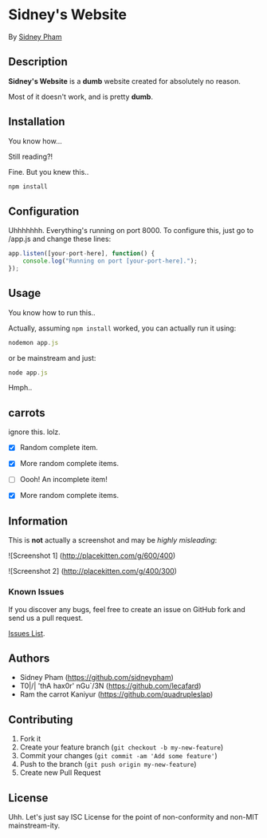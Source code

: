 # Sidney's Website

By [Sidney Pham](https://github.com/sidneypham/)



## Description

**Sidney's Website** is a **dumb** website created for absolutely no reason. 

Most of it doesn't work, and is pretty **dumb**.



## Installation

You know how...

Still reading?!

Fine. But you knew this..

```js
npm install
```



## Configuration

Uhhhhhhh. Everything's running on port 8000. To configure this, just go to /app.js and change these lines:
```js
app.listen([your-port-here], function() {
    console.log("Running on port [your-port-here].");
});
```



## Usage

You know how to run this..

Actually, assuming `npm install` worked, you can actually run it using:

```js
nodemon app.js
```

or be mainstream and just:

```js
node app.js
```

Hmph..



## carrots

ignore this. lolz.

- [x] Random complete item.
- [x] More random complete items.
- [ ] Oooh! An incomplete item!
- [x] More random complete items.



## Information

This is **not** actually a screenshot and may be *highly misleading*: 


![Screenshot 1]
(http://placekitten.com/g/600/400)

![Screenshot 2]
(http://placekitten.com/g/400/300)



### Known Issues

If you discover any bugs, feel free to create an issue on GitHub fork and
send us a pull request.

[Issues List](https://github.com/sidneypham/sidneyswebsite/issues).



## Authors

* Sidney Pham (https://github.com/sidneypham)
* T0|\/| 'thA hax0r' nGu`/3N (https://github.com/lecafard)
* Ram the carrot Kaniyur (https://github.com/quadrupleslap)



## Contributing

1. Fork it
2. Create your feature branch (`git checkout -b my-new-feature`)
3. Commit your changes (`git commit -am 'Add some feature'`)
4. Push to the branch (`git push origin my-new-feature`)
5. Create new Pull Request



## License

Uhh. Let's just say ISC License for the point of non-conformity and non-MIT mainstream-ity.


